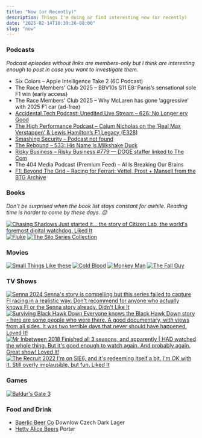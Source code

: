 ```yaml
---
title: "Now (or Recently)"
description: Things I'm doing or find interesting now (or recently)
date: "2025-02-14T10:39:26-08:00"
slug: "now"
---
```


### Podcasts

*Podcast episodes without links are members-only but I think are interesting enough to post in case you want to investigate them.*

- Six Colors – Apple Intelligence Take 2 (6C Podcast)
- The Race Members' Club 2025 – BBV10s S11 E8: Panis’s sensational sole F1 win (early access)
- The Race Members' Club 2025 – Why McLaren has gone ‘aggressive’ with 2025 F1 car (ad-free)
- [Accidental Tech Podcast: Unedited Live Stream – 626: No Longer ery Good](https://atp.fm/626)
- [The High Performance Podcast – Calum Nicholas on the ‘Real Max Verstappen’ & Lewis Hamilton’s F1 Legacy (E328)](https://overcast.fm/+qG21EZ1T0)
- [Smashing Security – Podcast not found](https://overcast.fm/+SD4OQD_Ag)
- [The Rebound – 533: His Name Is Milkshake Duck](https://overcast.fm/+De1n5SmuY)
- [Risky Business – Risky Business #779 — DOGE staffer linked to The Com](https://overcast.fm/+It0hy6DE8)
- The 404 Media Podcast (Premium Feed) – AI Is Breaking Our Brains
- [F1: Beyond The Grid – Racing for Ferrari: Vettel, Prost + Mansell from the BTG Archive](https://overcast.fm/+Nv8ILP0tQ)

### Books

*Don't be surprised when the book list stays constant for awhile. Reading time is harder to come by these days. 😞*  

[![Chasing Shadows Just started it... the story of Citizen Lab, the world's foremost digital watchdog. Liked It](../../assets/images/posts/ChasingShadowsReview-4dbe97f8-0347-4893-86d8-2d9da417e159.png)](/images/posts/ChasingShadowsReview-4dbe97f8-0347-4893-86d8-2d9da417e159.jpg)
[![Fluke](../../assets/images/posts/Fluke-review-3ABD1A95-A382-4EB0-AD9E-B5253755A6BD.png)](/images/posts/Fluke-review-3ABD1A95-A382-4EB0-AD9E-B5253755A6BD.jpg)
[![The Silo Series Collection](../../assets/images/posts/Silo-Series-Collection-review-3ABD1A95-A382-4EB0-AD9E-B5253755A6BD.png)](/images/posts/Silo-Series-Collection-review-3ABD1A95-A382-4EB0-AD9E-B5253755A6BD.jpg)

### Movies

[![Small Things Like these](../../assets/images/posts/Small-Things-Like-These-review-B7EA41BD-78D5-4E3B-AAD4-BE16300AED91.png)](/images/posts/Small-Things-Like-These-review-B7EA41BD-78D5-4E3B-AAD4-BE16300AED91.jpg)
[![Cold Blood](../../assets/images/posts/Cold-Blood-review-2ECDD41C-4181-4540-9E06-BBA87F1D3EF5.png)](/images/posts/Cold-Blood-review-2ECDD41C-4181-4540-9E06-BBA87F1D3EF5.jpg)
[![Monkey Man](../../assets/images/posts/Monkey-Man-review-EDA16B3D-1BEE-4437-8504-4487F9BB456B.png)](/images/posts/Monkey-Man-review-EDA16B3D-1BEE-4437-8504-4487F9BB456B.jpg)
[![The Fall Guy](../../assets/images/posts/The-Fall-Guy-review-EDA16B3D-1BEE-4437-8504-4487F9BB456B.png)](/images/posts/The-Fall-Guy-review-EDA16B3D-1BEE-4437-8504-4487F9BB456B.jpg)

### TV Shows

[![Senna 2024 Senna's story is compelling but this series failed to capture Fl racing in a realistic way. Don't recommend for anyone who actually knows Fl or the Senna story already. Didn't Like It](../../assets/images/posts/SennaReview-5cd2edc2-d007-4dd7-b37a-b2719957697b.png)](/images/posts/SennaReview-5cd2edc2-d007-4dd7-b37a-b2719957697b.jpg)
[![Surviving Black Hawk Down Everyone knows the Black Hawk Down story - here are some people who were there. A good documentary, with views from all sides. It was two terrible days that never should have happened. Loved It!](../../assets/images/posts/SurvivingBlackHawkDownReview-a6d3b952-df30-4f46-b9d7-845e7b6a3fce.png)](/images/posts/SurvivingBlackHawkDownReview-a6d3b952-df30-4f46-b9d7-845e7b6a3fce.jpg)
[![Mr Inbetween 2018 Finished all 3 seasons, and apparently | *HAD* watched the whole thing. But it's good enough to watch again. And probably again. Great show! Loved It!](../../assets/images/posts/MrInbetweenReview-7ee14a41-5583-4682-8738-833a6761ec40.png)](/images/posts/MrInbetweenReview-7ee14a41-5583-4682-8738-833a6761ec40.jpg)
[![The Recruit 2022 I'm on SlE6, and it's redeeming itself a bit. I'm OK with it. Still overly implausible, but fun. Liked It](../../assets/images/posts/TheRecruitReview-ef34ad0e-5a15-45f6-b7f4-540af194ee5d.png)](/images/posts/TheRecruitReview-ef34ad0e-5a15-45f6-b7f4-540af194ee5d.jpg)

### Games

[![Baldur's Gate 3](../../assets/images/posts/Baldur’s-Gate-3-review-1A31427B-1F9C-4CE7-BF17-FA4B86910DEB.png)](/images/posts/Baldur’s-Gate-3-review-1A31427B-1F9C-4CE7-BF17-FA4B86910DEB.jpg)

### Food and Drink

- [Baerlic Beer Co](https://www.baerlicbrewing.com/) Downlow Czech Dark Lager
- [Hetty Alice Beers](https://www.hettyalicebeers.com/) Porter
